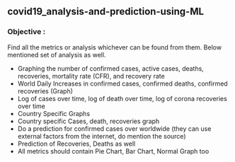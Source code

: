 ## covid19_analysis-and-prediction-using-ML

### Objective : 

Find all the metrics or analysis whichever can be found from them.
Below mentioned set of analysis as well.
- Graphing the number of confirmed cases, active cases, deaths, recoveries, mortality rate
(CFR), and recovery rate
- World Daily Increases in confirmed cases, confirmed deaths, confirmed recoveries
(Graph)
- Log of cases over time, log of death over time, log of corona recoveries over time
- Country Specific Graphs
- Country specific Cases, death, recoveries graph
- Do a prediction for confirmed cases over worldwide (they can use external factors from
the internet, do mention the source)
- Prediction of Recoveries, Deaths as well
- All metrics should contain Pie Chart, Bar Chart, Normal Graph too
